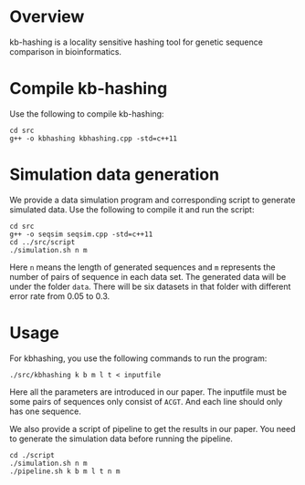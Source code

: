 # Overview
kb-hashing is a locality sensitive hashing tool for genetic sequence comparison in bioinformatics.

# Compile kb-hashing

Use the following to compile kb-hashing:
```
cd src
g++ -o kbhashing kbhashing.cpp -std=c++11
```

# Simulation data generation

We provide a data simulation program and corresponding script to generate simulated data. Use the following to compile it and run the script:

```
cd src
g++ -o seqsim seqsim.cpp -std=c++11
cd ../src/script
./simulation.sh n m
```

Here `n` means the length of generated sequences and `m` represents the number of pairs of sequence in each data set. The generated data will be under the folder `data`. There will be six datasets in that folder with different error rate from 0.05 to 0.3.

# Usage

For kbhashing, you use the following commands to run the program:
```
./src/kbhashing k b m l t < inputfile
```

Here all the parameters are introduced in our paper. The inputfile must be some pairs of sequences only consist of `ACGT`. And each line should only has one sequence.

We also provide a script of pipeline to get the results in our paper. You need to generate the simulation data before running the pipeline.
```
cd ./script
./simulation.sh n m
./pipeline.sh k b m l t n m
```